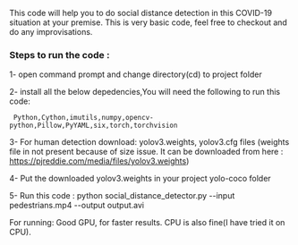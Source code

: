 This code will help you to do social distance detection in this COVID-19 situation at your premise. This is very basic code, feel free to checkout and do any improvisations.

### Steps to run the code :
  1- open command prompt and change directory(cd) to project folder  

  2- install all the below depedencies,You will need the following to run this code:

     Python,Cython,imutils,numpy,opencv-python,Pillow,PyYAML,six,torch,torchvision

  3- For human detection download:
     yolov3.weights, yolov3.cfg files (weights file in not present because of size issue. It can be downloaded from 
     here : https://pjreddie.com/media/files/yolov3.weights)

  4- Put the downloaded yolov3.weights in your project yolo-coco folder  	

  5- Run this code  : python social_distance_detector.py --input pedestrians.mp4 --output output.avi

  
For running: 
Good GPU, for faster results. CPU is also fine(I have tried it on CPU).